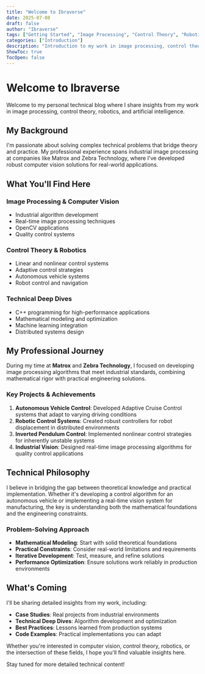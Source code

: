```yaml
---
title: "Welcome to Ibraverse"
date: 2025-07-08
draft: false
author: "Ibraverse"
tags: ["Getting Started", "Image Processing", "Control Theory", "Robotics"]
categories: ["Introduction"]
description: "Introduction to my work in image processing, control theory, and robotics"
ShowToc: true
TocOpen: false
---
```


# Welcome to Ibraverse

Welcome to my personal technical blog where I share insights from my work in image processing, control theory, robotics, and artificial intelligence.

## My Background

I'm passionate about solving complex technical problems that bridge theory and practice. My professional experience spans industrial image processing at companies like Matrox and Zebra Technology, where I've developed robust computer vision solutions for real-world applications.

## What You'll Find Here

### Image Processing & Computer Vision
- Industrial algorithm development
- Real-time image processing techniques
- OpenCV applications
- Quality control systems

### Control Theory & Robotics
- Linear and nonlinear control systems
- Adaptive control strategies
- Autonomous vehicle systems
- Robot control and navigation

### Technical Deep Dives
- C++ programming for high-performance applications
- Mathematical modeling and optimization
- Machine learning integration
- Distributed systems design

## My Professional Journey

During my time at **Matrox** and **Zebra Technology**, I focused on developing image processing algorithms that meet industrial standards, combining mathematical rigor with practical engineering solutions.

### Key Projects & Achievements

1. **Autonomous Vehicle Control**: Developed Adaptive Cruise Control systems that adapt to varying driving conditions
2. **Robotic Control Systems**: Created robust controllers for robot displacement in distributed environments
3. **Inverted Pendulum Control**: Implemented nonlinear control strategies for inherently unstable systems
4. **Industrial Vision**: Designed real-time image processing algorithms for quality control applications

## Technical Philosophy

I believe in bridging the gap between theoretical knowledge and practical implementation. Whether it's developing a control algorithm for an autonomous vehicle or implementing a real-time vision system for manufacturing, the key is understanding both the mathematical foundations and the engineering constraints.

### Problem-Solving Approach

- **Mathematical Modeling**: Start with solid theoretical foundations
- **Practical Constraints**: Consider real-world limitations and requirements
- **Iterative Development**: Test, measure, and refine solutions
- **Performance Optimization**: Ensure solutions work reliably in production environments

## What's Coming

I'll be sharing detailed insights from my work, including:

- **Case Studies**: Real projects from industrial environments
- **Technical Deep Dives**: Algorithm development and optimization
- **Best Practices**: Lessons learned from production systems
- **Code Examples**: Practical implementations you can adapt

Whether you're interested in computer vision, control theory, robotics, or the intersection of these fields, I hope you'll find valuable insights here.

Stay tuned for more detailed technical content!
